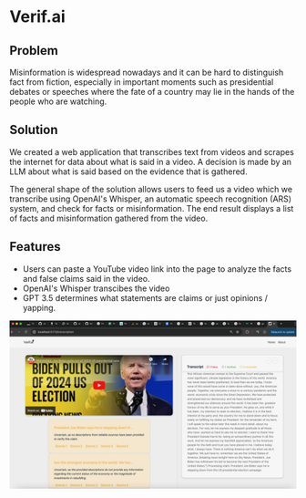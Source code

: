 # Verif.ai

## Problem

Misinformation is widespread nowadays and it can be hard to distinguish fact from fiction, especially in important moments such as presidential debates or speeches where the fate of a country may lie in the hands of the people who are watching.

## Solution

We created a web application that transcribes text from videos and scrapes the internet for data about what is said in a video. A decision is made by an LLM about what is said based on the evidence that is gathered.

The general shape of the solution allows users to feed us a video which we transcribe using OpenAI's Whisper, an automatic speech recognition (ARS) system, and check for facts or misinformation. The end result displays a list of facts and misinformation gathered from the video.

## Features

- Users can paste a YouTube video link into the page to analyze the facts and false claims said in the video.
- OpenAI's Whisper transcibes the video
- GPT 3.5 determines what statements are claims or just opinions / yapping.

![Transcription Image](https://github.com/matthewdeguzman/verif-ai-frontend/blob/main/assets/transcript1.jpeg)
